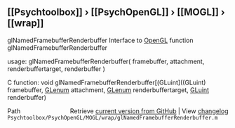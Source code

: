 ## [[Psychtoolbox]] &#8250; [[PsychOpenGL]] &#8250; [[MOGL]] &#8250; [[wrap]]

glNamedFramebufferRenderbuffer  Interface to [OpenGL](OpenGL) function glNamedFramebufferRenderbuffer  
  
usage:  glNamedFramebufferRenderbuffer( framebuffer, attachment, renderbuffertarget, renderbuffer )  
  
C function:  void glNamedFramebufferRenderbuffer[(GLuint]((GLuint) framebuffer, [GLenum](GLenum) attachment, [GLenum](GLenum) renderbuffertarget, [GLuint](GLuint) renderbuffer)  




<div class="code_header" style="text-align:right;">
  <span style="float:left;">Path&nbsp;&nbsp;</span> <span class="counter">Retrieve <a href=
  "https://raw.github.com/Psychtoolbox-3/Psychtoolbox-3/beta/Psychtoolbox/PsychOpenGL/MOGL/wrap/glNamedFramebufferRenderbuffer.m">current version from GitHub</a> | View <a href=
  "https://github.com/Psychtoolbox-3/Psychtoolbox-3/commits/beta/Psychtoolbox/PsychOpenGL/MOGL/wrap/glNamedFramebufferRenderbuffer.m">changelog</a></span>
</div>
<div class="code">
  <code>Psychtoolbox/PsychOpenGL/MOGL/wrap/glNamedFramebufferRenderbuffer.m</code>
</div>

